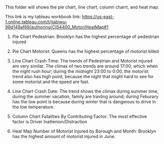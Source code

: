 This folder will shows the pie chart, line chart, column charrt, and heat map. 

This link is my tableau workbook link: https://us-east-1.online.tableau.com/t/jiabiwu-99d149af69/authoring/CIS4400_Motor/HeatMap#1


1. Pie Chart Pedestrian: Brooklyn has the highest percentage of pedestrian injured

2. Pie Chart Motorist: Queens has the highest percentage of motorist killed 

3. Line Chart Crash Time: The trends of Pedestrian and Motorist injured are very similar. The climax of two trends are around 17:00, which when the night rush hour; during the midnight 23:00 to 0:00, the motorist trend also has high point, because the night that might hard to see for some motorist and the speed are fast. 

4. Line Chart Crash Date: The trend shows the climax during summer time, during the summer vacation, family are travling around; during Feburary has the low point is because during winter that is dangerous to drive in the low temperature. 

5. Column Chart Fatalities By Contributing Factor: The most effective factor is Driver Inattenion/Distraction

6. Heat Map Number of Motorist Injured by Borough and Month: Brooklyn has the highest amount of motorist injured in June. 

